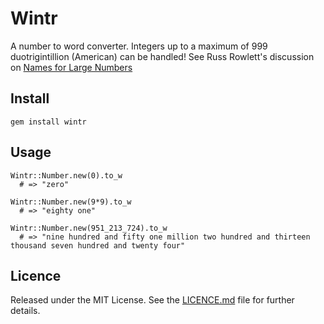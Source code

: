 # Wintr

A number to word converter.  Integers up to a maximum of 999 duotrigintillion (American) can be handled!  See Russ Rowlett's discussion on [Names for Large Numbers](http://www.unc.edu/~rowlett/units/large.html)

## Install

    gem install wintr

## Usage

    Wintr::Number.new(0).to_w
      # => "zero"

    Wintr::Number.new(9*9).to_w
      # => "eighty one"

    Wintr::Number.new(951_213_724).to_w
      # => "nine hundred and fifty one million two hundred and thirteen thousand seven hundred and twenty four"

## Licence

Released under the MIT License. See the [LICENCE.md](https://github.com/headleyra/wintr/blob/master/LICENCE.md) file for further details.


